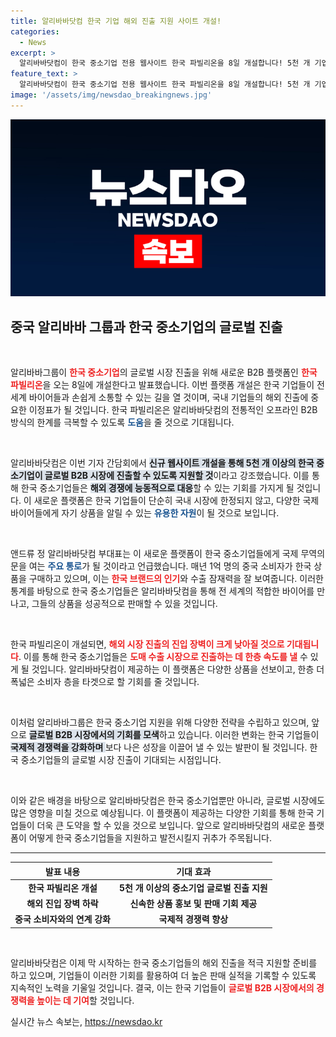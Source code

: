 ```yaml
---
title: 알리바바닷컴 한국 기업 해외 진출 지원 사이트 개설!
categories:
  - News
excerpt: >
  알리바바닷컴이 한국 중소기업 전용 웹사이트 한국 파빌리온을 8일 개설합니다! 5천 개 기업의 글로벌 진출을 지원하며, 온라인 B2B 시장에 새로운 바람을 일으킬 전망입니다. 지금 바로 확인하세요!
feature_text: >
  알리바바닷컴이 한국 중소기업 전용 웹사이트 한국 파빌리온을 8일 개설합니다! 5천 개 기업의 글로벌 진출을 지원하며, 온라인 B2B 시장에 새로운 바람을 일으킬 전망입니다. 지금 바로 확인하세요!
image: '/assets/img/newsdao_breakingnews.jpg'
---
```


<p><img src="/assets/img/newsdao_breakingnews.jpg" alt="ontimetimes 속보" /></p>

<h2 data-ke-size="size26">중국 알리바바 그룹과 한국 중소기업의 글로벌 진출</h2>

<p data-ke-size="size16">&nbsp;</p>

<p>알리바바그룹이 <b><span style="color: #ee2323;">한국 중소기업</span></b>의 글로벌 시장 진출을 위해 새로운 B2B 플랫폼인 <b><span style="color: #ee2323;">한국 파빌리온</span></b>을 오는 8일에 개설한다고 발표했습니다. 이번 플랫폼 개설은 한국 기업들이 전 세계 바이어들과 손쉽게 소통할 수 있는 길을 열 것이며, 국내 기업들의 해외 진출에 중요한 이정표가 될 것입니다. 한국 파빌리온은 알리바바닷컴의 전통적인 오프라인 B2B 방식의 한계를 극복할 수 있도록 <b><span style="color: #1a5490;">도움</span></b>을 줄 것으로 기대됩니다.</p>

<p data-ke-size="size16">&nbsp;</p>

<p>알리바바닷컴은 이번 기자 간담회에서 <b><span style="background-color: #21538527;">신규 웹사이트 개설을 통해 5천 개 이상의 한국 중소기업이 글로벌 B2B 시장에 진출할 수 있도록 지원할 것</span></b>이라고 강조했습니다. 이를 통해 한국 중소기업들은 <b><span style="background-color: #21538527;">해외 경쟁에 능동적으로 대응</span></b>할 수 있는 기회를 가지게 될 것입니다. 이 새로운 플랫폼은 한국 기업들이 단순히 국내 시장에 한정되지 않고, 다양한 국제 바이어들에게 자기 상품을 알릴 수 있는 <b><span style="color: #1a5490;">유용한 자원</span></b>이 될 것으로 보입니다.</p>

<p data-ke-size="size16">&nbsp;</p>

<p>앤드류 정 알리바바닷컴 부대표는 이 새로운 플랫폼이 한국 중소기업들에게 국제 무역의 문을 여는 <b><span style="color: #1a5490;">주요 통로</span></b>가 될 것이라고 언급했습니다. 매년 1억 명의 중국 소비자가 한국 상품을 구매하고 있으며, 이는 <b><span style="color: #ee2323;">한국 브랜드의 인기</span></b>와 수출 잠재력을 잘 보여줍니다. 이러한 통계를 바탕으로 한국 중소기업들은 알리바바닷컴을 통해 전 세계의 적합한 바이어를 만나고, 그들의 상품을 성공적으로 판매할 수 있을 것입니다.</p>

<p data-ke-size="size16">&nbsp;</p>

<p>한국 파빌리온이 개설되면, <b><span style="color: #ee2323;">해외 시장 진출의 진입 장벽이 크게 낮아질 것으로 기대됩니다</span></b>. 이를 통해 한국 중소기업들은 <b><span style="color: #ee2323;">도매 수출 시장으로 진출하는 데 한층 속도를 낼</span></b> 수 있게 될 것입니다. 알리바바닷컴이 제공하는 이 플랫폼은 다양한 상품을 선보이고, 한층 더 폭넓은 소비자 층을 타겟으로 할 기회를 줄 것입니다.</p>

<p data-ke-size="size16">&nbsp;</p>

<p>이처럼 알리바바그룹은 한국 중소기업 지원을 위해 다양한 전략을 수립하고 있으며, 앞으로 <b><span style="background-color: #21538527;">글로벌 B2B 시장에서의 기회를 모색</span></b>하고 있습니다. 이러한 변화는 한국 기업들이 <b><span style="background-color: #21538527;">국제적 경쟁력을 강화하며 </span></b>보다 나은 성장을 이끌어 낼 수 있는 발판이 될 것입니다. 한국 중소기업들의 글로벌 시장 진출이 기대되는 시점입니다.</p>

<p data-ke-size="size16">&nbsp;</p>

<p>이와 같은 배경을 바탕으로 알리바바닷컴은 한국 중소기업뿐만 아니라, 글로벌 시장에도 많은 영향을 미칠 것으로 예상됩니다. 이 플랫폼이 제공하는 다양한 기회를 통해 한국 기업들이 더욱 큰 도약을 할 수 있을 것으로 보입니다. 앞으로 알리바바닷컴의 새로운 플랫폼이 어떻게 한국 중소기업들을 지원하고 발전시킬지 귀추가 주목됩니다.</p>

<hr />

<table style="width: 100%;">
    <thead>
        <tr>
            <th style="text-align: center;">발표 내용</th>
            <th style="text-align: center;">기대 효과</th>
        </tr>
    </thead>
    <tbody>
        <tr>
            <td style="text-align: center; height: 17px;"><b>한국 파빌리온 개설</b></td>
            <td style="text-align: center; height: 17px;"><b>5천 개 이상의 중소기업 글로벌 진출 지원</b></td>
        </tr>
        <tr>
            <td style="text-align: center; height: 17px;"><b>해외 진입 장벽 하락</b></td>
            <td style="text-align: center; height: 17px;"><b>신속한 상품 홍보 및 판매 기회 제공</b></td>
        </tr>
        <tr>
            <td style="text-align: center; height: 17px;"><b>중국 소비자와의 연계 강화</b></td>
            <td style="text-align: center; height: 17px;"><b>국제적 경쟁력 향상</b></td>
        </tr>
    </tbody>
</table>

<p data-ke-size="size16">&nbsp;</p>

<p>알리바바닷컴은 이제 막 시작하는 한국 중소기업들의 해외 진출을 적극 지원할 준비를 하고 있으며, 기업들이 이러한 기회를 활용하여 더 높은 판매 실적을 기록할 수 있도록 지속적인 노력을 기울일 것입니다. 결국, 이는 한국 기업들이 <b><span style="color: #ee2323;">글로벌 B2B 시장에서의 경쟁력을 높이는 데 기여</span></b>할 것입니다.</p>
실시간 뉴스 속보는, <a href="https://newsdao.kr" rel="dofollow">https://newsdao.kr</a>


